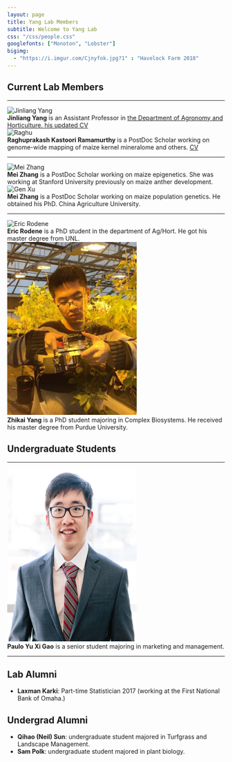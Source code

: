 ```yaml
---
layout: page
title: Yang Lab Members
subtitle: Welcome to Yang Lab
css: "/css/people.css"
googlefonts: ["Monoton", "Lobster"]
bigimg:
  - "https://i.imgur.com/Cjnyfok.jpg?1" : "Havelock Farm 2018"
---
```



## Current Lab Members

-----

<div class="responsive">
  <div class="img">
    <a target="_blank">
      <img src="https://i.imgur.com/VReGfGn.jpg?2" alt="Jinliang Yang" width="300" height="400" >
    </a>
  </div>
</div>

<div class="responsive">
<b>Jinliang Yang</b> is an Assistant Professor in <a href="https://agronomy.unl.edu/"> the Department of Agronomy and Horticulture. </a>
<a href="/img/CVs/CV_Yang_2018.pdf"> his updated CV </a>
</div>

<div class="responsive">
  <div class="img">
    <a target="_blank">
      <img src="https://i.imgur.com/7O2Xod8.jpg?1" alt="Raghu" width="300" height="400">
    </a>
  </div>
</div>

<div class="responsive">
<b>Raghuprakash Kastoori Ramamurthy</b> is a PostDoc Scholar working on genome-wide mapping of maize kernel mineralome and others.
<a href="/img/CVs/Raghu_CV.pdf"> CV </a>
</div>

<div class="clearfix"></div>

-----

<div class="responsive">
  <div class="img">
    <a target="_blank">
      <img src="https://i.imgur.com/WuCLOxz.png?1" alt="Mei Zhang" width="300" height="400">
    </a>
  </div>
</div>

<div class="responsive">
<b>Mei Zhang</b> is a PostDoc Scholar working on maize epigenetics. She was working at Stanford University previously on maize anther development.
</div>

<div class="responsive">
  <div class="img">
    <a target="_blank">
      <img src="https://i.imgur.com/l7anYDX.png?1" alt="Gen Xu" width="300" height="400">
    </a>
  </div>
</div>

<div class="responsive">
<b>Mei Zhang</b> is a PostDoc Scholar working on maize population genetics. He obtained his PhD. China Agriculture University.
</div>

<div class="clearfix"></div>

------------

<div class="responsive">
  <div class="img">
    <a target="_blank">
      <img src="https://i.imgur.com/DsGwvQn.png?1" alt="Eric Rodene" width="300" height="400">
    </a>
  </div>
</div>

<div class="responsive">
<b>Eric Rodene</b> is a PhD student in the department of Ag/Hort. He got his master degree from UNL.
</div>



<div class="responsive">
  <div class="img">
    <a target="_blank">
      <img src="/img/photo/Zhikai.jpg" alt="Zhikai Yang" width="300" height="400">
    </a>
  </div>
</div>

<div class="responsive">
<b>Zhikai Yang</b> is a PhD student majoring in Complex Biosystems. He received his master degree from Purdue University.
</div>

<div class="clearfix"></div>



## Undergraduate Students

-----


<div class="responsive">
  <div class="img">
    <a target="_blank">
      <img src="/img/photo/Paulo_Gao_resized.jpg" alt="Paulo" width="300" height="400">
    </a>
  </div>
</div>

<div class="responsive">
<b>Paulo Yu Xi Gao</b> is a senior student majoring in marketing and management.
</div>

<div class="clearfix"></div>

-------------------------

## Lab Alumni

- **Laxman Karki**: Part-time Statistician 2017 (working at the First National Bank of Omaha.)

## Undergrad Alumni
- **Qihao (Neil) Sun**: undergraduate student majored in Turfgrass and Landscape Management.
- **Sam Polk**: undergraduate student majored in plant biology.
